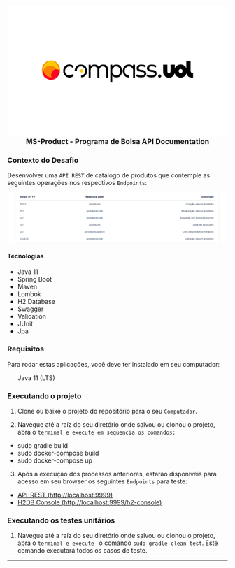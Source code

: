 <h3 align="center">
  <img align="center" alt="Logo Compass.UOL"  height="300" src="https://github.com/heckrodrigo/Programa-bolsa-openbanking-compass-uol/blob/main/src/main/resources/templates/compass.png" /><br>
  MS-Product - Programa de Bolsa API Documentation
</h3>


### Contexto do Desafio

Desenvolver uma `API REST` de catálogo de produtos que contemple as seguintes operações nos respectivos `Endpoints`:

<p align="center">
  <img align="center" src="https://github.com/heckrodrigo/Programa-bolsa-openbanking-compass-uol/blob/main/src/main/resources/templates/endpoints.png" />
</p>


<h4>Tecnologias</h4> 
<ul>
  <li> Java 11
  <li> Spring Boot 
  <li> Maven
  <li> Lombok
  <li> H2 Database
  <li> Swagger
  <li> Validation
  <li> JUnit
  <li> Jpa
</ul>

### Requisitos

Para rodar estas aplicações, você deve ter instalado em seu computador:

<ul> 
  Java 11 (LTS)
 
</ul> 

### Executando o projeto

1. Clone ou baixe o projeto do repositório para o seu `Computador`.

2. Navegue até a raíz do seu diretório onde salvou ou clonou o projeto, abra o `terminal e execute em sequencia os comandos:`
<ul> 
   <li> sudo gradle build
   <li> sudo docker-compose build
   <li> sudo docker-compose up
</ul>

3. Após a execução dos processos anteriores, estarão disponíveis para acesso em seu browser os seguintes `Endpoints` para teste:
<ul> 
  <li>
   <a href="http://localhost:9999" target="_blank">API-REST (http://localhost:9999)</a>

  <li>
   <a href="http://localhost:9999/h2-console" target="_blank">H2DB Console (http://localhost:9999/h2-console)</a>
</ul> 

### Executando os testes unitários

1. Navegue até a raíz do seu diretório onde salvou ou clonou o projeto, abra o `terminal e execute ` o comando `sudo gradle clean test`. Este comando executará todos os casos de teste.

<hr>

